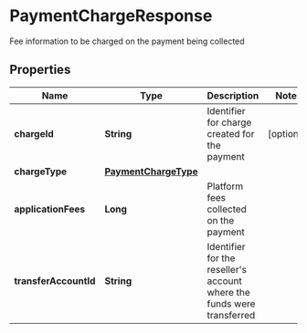 

# PaymentChargeResponse

Fee information to be charged on the payment being collected

## Properties

| Name | Type | Description | Notes |
|------------ | ------------- | ------------- | -------------|
|**chargeId** | **String** | Identifier for charge created for the payment |  [optional] |
|**chargeType** | [**PaymentChargeType**](PaymentChargeType.md) |  |  |
|**applicationFees** | **Long** | Platform fees collected on the payment |  |
|**transferAccountId** | **String** | Identifier for the reseller&#39;s account where the funds were transferred |  |



